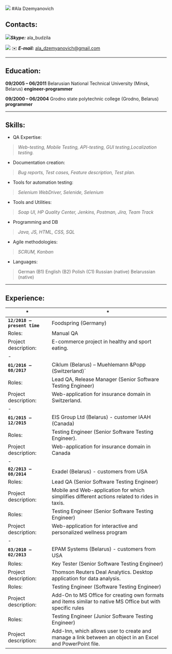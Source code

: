 ![](cv_github-pages.png)
#Ala Dzemyanovich

Contacts:
----

![](skype.png)***Skype:*** ala_budzila

![](mail.png) :envelope: ***E-mail:*** ala_dzemyanovich@gmail.com

***

Education:
----

**09/2005 – 06/2011** Belarusian National Technical University (Minsk, Belarus) **engineer-programmer**

**09/2000 – 06/2004** Grodno state polytechnic college (Grodno, Belarus) **programmer**

***

Skills:
----

- QA Expertise:
> *Web-testing, Mobile Testing, API-testing, GUI testing,Localization testing.*
- Documentation creation:
> *Bug reports, Test cases, Feature description, Test plan.*
- Tools for automation testing:
> *Selenium WebDriver, Selenide, Selenium*
- Tools and Utilities:
> *Soap UI, HP Quality Center, Jenkins, Postman, Jira, Team Track*
- Programming and DB
> *Java, JS, HTML, CSS, SQL*
- Agile methodologies:
> *SCRUM, Kanban*
- Languages:
> German (B1)
> English (B2)
> Polish (C1)
> Russian (native)
> Belarussian (native)

***

Experience:
----
|*|*
------------ | -------------
**`12/2018 – present time`** | Foodspring (Germany)
Roles:| Manual QA
Project description: |E-commerce project in healthy and sport eating.
|-|
**`01/2016 – 08/2017`** | Ciklum (Belarus) – Muehlemann &Popp (Switzerland)`
Roles:| Lead QA, Release Manager (Senior Software Testing Engineer)
Project description: |Web-application for insurance domain in Switzerland.
|-|
**`01/2015 – 12/2015`** | EIS Group Ltd (Belarus) - customer IAAH (Canada)
Roles:| Testing Engineer (Senior Software Testing Engineer).
Project description: |Web-application for insurance domain in Canada
|-|
**`02/2013 –08/2014`** | Exadel (Belarus) - customers from USA
Roles:| Lead QA (Senior Software Testing Engineer)
Project description: |Mobile and Web-application for which simplifies different actions related to rides in taxis. 
Roles:| Testing Engineer (Senior Software Testing Engineer)
Project description: |Web-application for interactive and personalized wellness program 
|-|
**`03/2010 – 02/2013`** | EPAM Systems (Belarus) - customers from USA
Roles:| Key Tester (Senior Software Testing Engineer)
Project description: |Thomson Reuters Deal Analytics. Desktop application for data analysis. 
Roles:| Testing Engineer (Software Testing Engineer)
Project description: |Add-On to MS Office for creating own formats and items similar to native MS Office but with specific rules
Roles:| Testing Engineer (Junior Software Testing Engineer)
Project description: |Add-Inn, which allows user to create and manage a link between an object in an Excel and PowerPoint file.